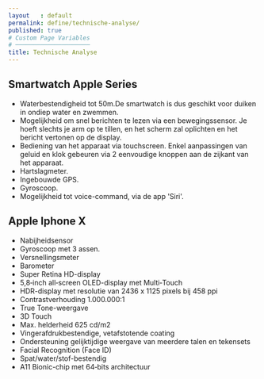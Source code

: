 ```yaml
---
layout   : default
permalink: define/technische-analyse/
published: true
# Custom Page Variables
# ─────────────────────
title: Technische Analyse
---
```

Smartwatch Apple Series
---
* Waterbestendigheid tot 50m.De smartwatch is dus geschikt voor duiken in ondiep water en zwemmen.
* Mogelijkheid om snel berichten te lezen via een bewegingssensor. Je hoeft slechts je arm op te tillen, en het scherm zal oplichten en het bericht vertonen op de display. 
* Bediening van het apparaat via touchscreen. Enkel aanpassingen van geluid en klok gebeuren via 2 eenvoudige knoppen aan de zijkant van het apparaat.
* Hartslagmeter.
* Ingebouwde GPS.
* Gyroscoop.
* Mogelijkheid tot voice-command, via de app 'Siri'.


Apple Iphone X
---
* Nabijheidsensor
* Gyroscoop met 3 assen.
* Versnellingsmeter
* Barometer
* Super Retina HD-display
* 5,8‑inch all‑screen OLED-display met Multi‑Touch
* HDR-display met resolutie van 2436 x 1125 pixels bij 458 ppi
* Contrast­verhouding 1.000.000:1
* True Tone-weergave
* 3D Touch
* Max. helderheid 625 cd/m2
* Vingerafdruk­bestendige, vetafstotende coating
* Ondersteuning gelijktijdige weergave van meerdere talen en tekensets
* Facial Recognition (Face ID)
* Spat/water/stof-bestendig
* A11 Bionic-chip met 64‑bits architectuur